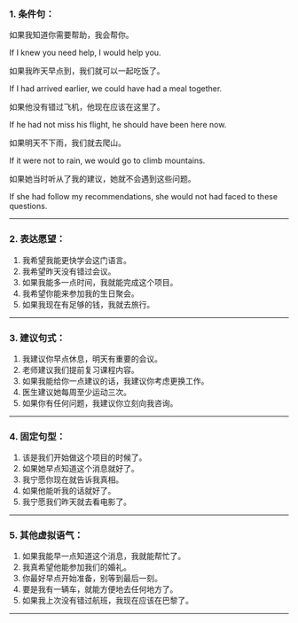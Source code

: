 ### **1. 条件句：**

如果我知道你需要帮助，我会帮你。

If I knew you need help, I would help you.

如果我昨天早点到，我们就可以一起吃饭了。

If I had arrived earlier, we could have had a meal together.

如果他没有错过飞机，他现在应该在这里了。

If he had not miss his flight, he should have been here now.

如果明天不下雨，我们就去爬山。

If it were not to rain, we would go to climb mountains.

如果她当时听从了我的建议，她就不会遇到这些问题。

If she had follow my recommendations, she would not had faced to these questions.

---

### **2. 表达愿望：**

1. 我希望我能更快学会这门语言。
2. 我希望昨天没有错过会议。
3. 如果我能多一点时间，我就能完成这个项目。
4. 我希望你能来参加我的生日聚会。
5. 如果我现在有足够的钱，我就去旅行。

---

### **3. 建议句式：**

1. 我建议你早点休息，明天有重要的会议。
2. 老师建议我们提前复习课程内容。
3. 如果我能给你一点建议的话，我建议你考虑更换工作。
4. 医生建议她每周至少运动三次。
5. 如果你有任何问题，我建议你立刻向我咨询。

---

### **4. 固定句型：**

1. 该是我们开始做这个项目的时候了。
2. 如果她早点知道这个消息就好了。
3. 我宁愿你现在就告诉我真相。
4. 如果他能听我的话就好了。
5. 我宁愿我们昨天就去看电影了。

---

### **5. 其他虚拟语气：**

1. 如果我能早一点知道这个消息，我就能帮忙了。
2. 我真希望他能参加我们的婚礼。
3. 你最好早点开始准备，别等到最后一刻。
4. 要是我有一辆车，就能方便地去任何地方了。
5. 如果我上次没有错过航班，我现在应该在巴黎了。

---
